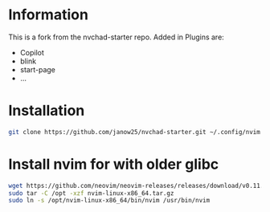 # Information
This is a fork from the nvchad-starter repo. Added in Plugins are:
- Copilot
- blink
- start-page
- ...

# Installation

```bash
git clone https://github.com/janow25/nvchad-starter.git ~/.config/nvim && nvim
```

# Install nvim for with older glibc
```bash
wget https://github.com/neovim/neovim-releases/releases/download/v0.11.0/nvim-linux-x86_64.tar.gz
sudo tar -C /opt -xzf nvim-linux-x86_64.tar.gz
sudo ln -s /opt/nvim-linux-x86_64/bin/nvim /usr/bin/nvim
```